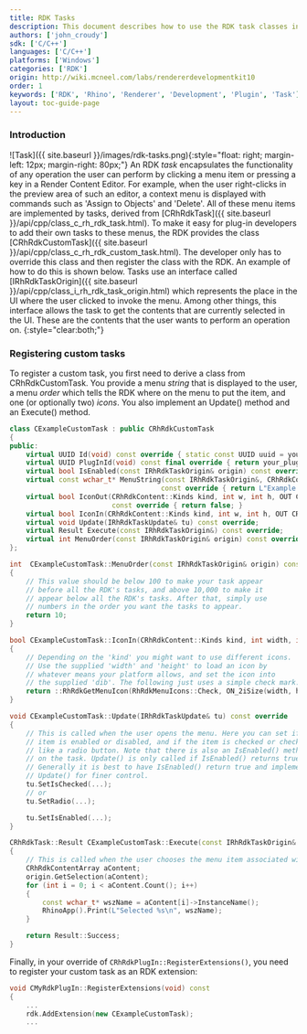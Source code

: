 ```yaml
---
title: RDK Tasks
description: This document describes how to use the RDK task classes in C/C++.
authors: ['john_croudy']
sdk: ['C/C++']
languages: ['C/C++']
platforms: ['Windows']
categories: ['RDK']
origin: http://wiki.mcneel.com/labs/rendererdevelopmentkit10
order: 1
keywords: ['RDK', 'Rhino', 'Renderer', 'Development', 'Plugin', 'Task']
layout: toc-guide-page
---
```

### Introduction
![Task]({{ site.baseurl }}/images/rdk-tasks.png){:style="float: right; margin-left: 12px; margin-right: 80px;"}
An RDK _task_ encapsulates the functionality of any operation the user can perform by clicking a menu item or pressing a key in a Render Content Editor. For example, when the user right-clicks in the preview area of such an editor, a context menu is displayed with commands such as 'Assign to Objects' and 'Delete'. All of these menu items are implemented by tasks, derived from [CRhRdkTask]({{ site.baseurl }}/api/cpp/class_c_rh_rdk_task.html). To make it easy for plug-in developers to add their own tasks to these menus, the RDK provides the class [CRhRdkCustomTask]({{ site.baseurl }}/api/cpp/class_c_rh_rdk_custom_task.html). The developer only has to override this class and then register the class with the RDK. An example of how to do this is shown below. Tasks use an interface called [IRhRdkTaskOrigin]({{ site.baseurl }}/api/cpp/class_i_rh_rdk_task_origin.html) which represents the place in the UI where the user clicked to invoke the menu. Among other things, this interface allows the task to get the contents that are currently selected in the UI. These are the contents that the user wants to perform an operation on.
{:style="clear:both;"}

### Registering custom tasks

To register a custom task, you first need to derive a class from CRhRdkCustomTask. You provide a menu _string_ that is displayed to the user, a menu _order_ which tells the RDK where on the menu to put the item, and one (or optionally two) _icons_. You also implement an Update() method and an Execute() method.

```cpp
class CExampleCustomTask : public CRhRdkCustomTask
{
public:
	virtual UUID Id(void) const override { static const UUID uuid = your_uuid_here; return uuid; }
	virtual UUID PlugInId(void) const final override { return your_plug_in_uuid_here; }
	virtual bool IsEnabled(const IRhRdkTaskOrigin& origin) const override { return true; }
	virtual const wchar_t* MenuString(const IRhRdkTaskOrigin&, CRhRdkContent::Kinds)
	                                 const override { return L"Example Custom Task"; }
	virtual bool IconOut(CRhRdkContent::Kinds kind, int w, int h, OUT CRhinoDib& dib)
	                     const override { return false; }
	virtual bool IconIn(CRhRdkContent::Kinds kind, int w, int h, OUT CRhinoDib& dib) const override;
	virtual void Update(IRhRdkTaskUpdate& tu) const override;
	virtual Result Execute(const IRhRdkTaskOrigin&) const override;
	virtual int MenuOrder(const IRhRdkTaskOrigin& origin) const override;
};

int  CExampleCustomTask::MenuOrder(const IRhRdkTaskOrigin& origin) const
{
	// This value should be below 100 to make your task appear
	// before all the RDK's tasks, and above 10,000 to make it
	// appear below all the RDK's tasks. After that, simply use
	// numbers in the order you want the tasks to appear.
	return 10;
}

bool CExampleCustomTask::IconIn(CRhRdkContent::Kinds kind, int width, int height, OUT CRhinoDib& dib) const
{
	// Depending on the 'kind' you might want to use different icons.
	// Use the supplied 'width' and 'height' to load an icon by
	// whatever means your platform allows, and set the icon into
	// the supplied 'dib'. The following just uses a simple check mark.
	return ::RhRdkGetMenuIcon(RhRdkMenuIcons::Check, ON_2iSize(width, height), dib);
}

void CExampleCustomTask::Update(IRhRdkTaskUpdate& tu) const override
{
	// This is called when the user opens the menu. Here you can set if the
	// item is enabled or disabled, and if the item is checked or checked
	// like a radio button. Note that there is also an IsEnabled() method
	// on the task. Update() is only called if IsEnabled() returns true.
	// Generally it is best to have IsEnabled() return true and implement
	// Update() for finer control.
	tu.SetIsChecked(...);
	// or
	tu.SetRadio(...);

	tu.SetIsEnabled(...);
}

CRhRdkTask::Result CExampleCustomTask::Execute(const IRhRdkTaskOrigin& origin) const
{
	// This is called when the user chooses the menu item associated with this task.
	CRhRdkContentArray aContent;
	origin.GetSelection(aContent);
	for (int i = 0; i < aContent.Count(); i++)
	{
		const wchar_t* wszName = aContent[i]->InstanceName();
		RhinoApp().Print(L"Selected %s\n", wszName);
	}

	return Result::Success;
}
```
Finally, in your override of `CRhRdkPlugIn::RegisterExtensions()`, you need to register your custom task as an RDK extension:
```cpp
void CMyRdkPlugIn::RegisterExtensions(void) const
{
	...
	rdk.AddExtension(new CExampleCustomTask);
	...
```
